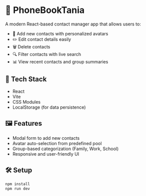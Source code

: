 # 📱 PhoneBookTania

A modern React-based contact manager app that allows users to:

- 👥 Add new contacts with personalized avatars
- ✏️ Edit contact details easily
- 🗑️ Delete contacts
- 🔍 Filter contacts with live search
- 📊 View recent contacts and group summaries

## 🚀 Tech Stack

- React
- Vite
- CSS Modules
- LocalStorage (for data persistence)

## 🖼️ Features

- Modal form to add new contacts
- Avatar auto-selection from predefined pool
- Group-based categorization (Family, Work, School)
- Responsive and user-friendly UI

## 🛠️ Setup

```bash
npm install
npm run dev
```
